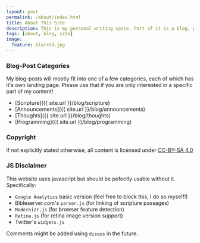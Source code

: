 ```yaml
---
layout: post
permalink: /about/index.html
title: About This Site
description: This is my personal writing space. Part of it is a blog, part of it will probably end up being random pages about whatever interests me. It's clean, it's beautiful, I like it a lot!
tags: [about, blog, site]
image:
  feature: blurred.jpg
---
```


### Blog-Post Categories

My blog-posts will mostly fit into one of a few categories, each of which has it's own landing page. Please use that if you are only interested in a specific part of my content!

* [Scripture]({{ site.url }}/blog/scripture)
* [Announcements]({{ site.url }}/blog/announcements)
* [Thoughts]({{ site.url }}/blog/thoughts)
* [Programming]({{ site.url }}/blog/programming)

### Copyright
If not explicitly stated otherwise, all content is licensed under [CC-BY-SA 4.0](http://creativecommons.org/licenses/by-sa/4.0/)

### JS Disclaimer
This website uses javascript but should be pefectly usable without it. Specifically:

* `Google Analytics` basic version (feel free to block this, I do so myself!)
* Bibleserver.com's `parser.js` (for linking of scripture passages)
* `Modernizr.js` (for browser feature detection)
* `Retina.js` (for retina image version support)
* Twitter's `widgets.js`

Comments might be added using `disqus` in the future.
